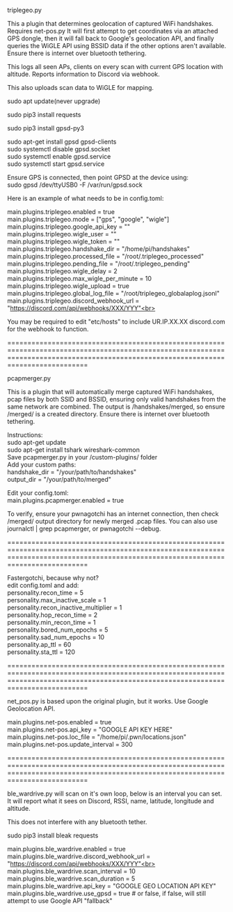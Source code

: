 

triplegeo.py 

This a plugin that determines geolocation of captured WiFi handshakes. Requires net-pos.py
It will first attempt to get coordinates via an attached GPS dongle, then it will fall back to Google's geolocation API, and finally queries the WiGLE API using BSSID data if the other options aren't available. Ensure there is internet over bluetooth tethering.

This logs all seen APs, clients on every scan with current GPS location with altitude. Reports information to Discord via webhook.

This also uploads scan data to WiGLE for mapping.

sudo apt update(never upgrade)

sudo pip3 install requests

sudo pip3 install gpsd-py3

sudo apt-get install gpsd gpsd-clients<br>
sudo systemctl disable gpsd.socket<br>
sudo systemctl enable gpsd.service<br>
sudo systemctl start gpsd.service<br>

Ensure GPS is connected, then point GPSD at the device using:<br>
sudo gpsd /dev/ttyUSB0 -F /var/run/gpsd.sock


Here is an example of what needs to be in config.toml:

main.plugins.triplegeo.enabled = true<br>
main.plugins.triplegeo.mode = ["gps", "google", "wigle"]<br>
main.plugins.triplegeo.google_api_key = ""<br>
main.plugins.triplegeo.wigle_user = ""<br>
main.plugins.triplegeo.wigle_token = ""<br>
main.plugins.triplegeo.handshake_dir = "/home/pi/handshakes"<br>
main.plugins.triplegeo.processed_file = "/root/.triplegeo_processed"<br>
main.plugins.triplegeo.pending_file = "/root/.triplegeo_pending"<br>
main.plugins.triplegeo.wigle_delay = 2<br>
main.plugins.triplegeo.max_wigle_per_minute = 10<br>
main.plugins.triplegeo.wigle_upload = true<br>
main.plugins.triplegeo.global_log_file = "/root/triplegeo_globalaplog.jsonl"<br>
main.plugins.triplegeo.discord_webhook_url = "https://discord.com/api/webhooks/XXX/YYY"<br>


You may be required to edit "etc/hosts" to include UR.IP.XX.XX discord.com for the webhook to function.


======================================================================================================================================================================================

pcapmerger.py

This is a plugin that will automatically merge captured WiFi handshakes, pcap files by both SSID and BSSID, ensuring only valid handshakes from the same network are combined. The output is /handshakes/merged, so ensure /merged/ is a created directory. Ensure there is internet over bluetooth tethering.

Instructions:<br>
sudo apt-get update<br>
sudo apt-get install tshark wireshark-common<br>
Save pcapmerger.py in your /custom-plugins/ folder<br>
Add your custom paths:<br>
handshake_dir = "/your/path/to/handshakes"<br>
output_dir = "/your/path/to/merged"<br>

Edit your config.toml:<br>
main.plugins.pcapmerger.enabled = true 

To verify, ensure your pwnagotchi has an internet connection, then check /merged/ output directory for newly merged .pcap files. You can also use journalctl | grep pcapmerger, or pwnagotchi --debug.


======================================================================================================================================================================================

Fastergotchi, because why not?<br>
edit config.toml and add:<br>
personality.recon_time = 5<br>
personality.max_inactive_scale = 1<br>
personality.recon_inactive_multiplier = 1<br>
personality.hop_recon_time = 2<br>
personality.min_recon_time = 1<br>
personality.bored_num_epochs = 5<br>
personality.sad_num_epochs =  10<br>
personality.ap_ttl = 60 <br>
personality.sta_ttl = 120<br>

======================================================================================================================================================================================

net_pos.py is based upon the original plugin, but it works. Use Google Geolocation API. 


main.plugins.net-pos.enabled = true<br>
main.plugins.net-pos.api_key = "GOOGLE API KEY HERE"<br>
main.plugins.net-pos.loc_file = "/home/pi/.pwn/locations.json"<br>
main.plugins.net-pos.update_interval = 300<br>


======================================================================================================================================================================================

ble_wardrive.py will scan on it's own loop, below is an interval you can set. It will report what it sees on Discord, RSSI, name, latitude, longitude and altitude. 

This does not interfere with any bluetooth tether. 

sudo pip3 install bleak requests


main.plugins.ble_wardrive.enabled = true<br>
main.plugins.ble_wardrive.discord_webhook_url = "https://discord.com/api/webhooks/XXX/YYY"<br>
main.plugins.ble_wardrive.scan_interval = 10<br>
main.plugins.ble_wardrive.scan_duration = 5<br>
main.plugins.ble_wardrive.api_key = "GOOGLE GEO LOCATION API KEY"
main.plugins.ble_wardrive.use_gpsd = true # or false, if false, will still attempt to use Google API "fallback"
